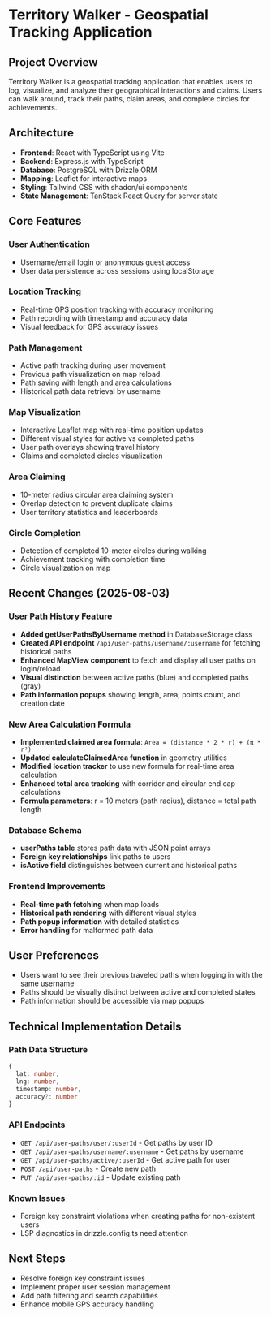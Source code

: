 # Territory Walker - Geospatial Tracking Application

## Project Overview
Territory Walker is a geospatial tracking application that enables users to log, visualize, and analyze their geographical interactions and claims. Users can walk around, track their paths, claim areas, and complete circles for achievements.

## Architecture
- **Frontend**: React with TypeScript using Vite
- **Backend**: Express.js with TypeScript
- **Database**: PostgreSQL with Drizzle ORM
- **Mapping**: Leaflet for interactive maps
- **Styling**: Tailwind CSS with shadcn/ui components
- **State Management**: TanStack React Query for server state

## Core Features

### User Authentication
- Username/email login or anonymous guest access
- User data persistence across sessions using localStorage

### Location Tracking
- Real-time GPS position tracking with accuracy monitoring
- Path recording with timestamp and accuracy data
- Visual feedback for GPS accuracy issues

### Path Management
- Active path tracking during user movement
- Previous path visualization on map reload
- Path saving with length and area calculations
- Historical path data retrieval by username

### Map Visualization
- Interactive Leaflet map with real-time position updates
- Different visual styles for active vs completed paths
- User path overlays showing travel history
- Claims and completed circles visualization

### Area Claiming
- 10-meter radius circular area claiming system
- Overlap detection to prevent duplicate claims
- User territory statistics and leaderboards

### Circle Completion
- Detection of completed 10-meter circles during walking
- Achievement tracking with completion time
- Circle visualization on map

## Recent Changes (2025-08-03)

### User Path History Feature
- **Added getUserPathsByUsername method** in DatabaseStorage class
- **Created API endpoint** `/api/user-paths/username/:username` for fetching historical paths
- **Enhanced MapView component** to fetch and display all user paths on login/reload
- **Visual distinction** between active paths (blue) and completed paths (gray)
- **Path information popups** showing length, area, points count, and creation date

### New Area Calculation Formula
- **Implemented claimed area formula**: `Area = (distance * 2 * r) + (π * r²)`
- **Updated calculateClaimedArea function** in geometry utilities
- **Modified location tracker** to use new formula for real-time area calculation
- **Enhanced total area tracking** with corridor and circular end cap calculations
- **Formula parameters**: r = 10 meters (path radius), distance = total path length

### Database Schema
- **userPaths table** stores path data with JSON point arrays
- **Foreign key relationships** link paths to users
- **isActive field** distinguishes between current and historical paths

### Frontend Improvements
- **Real-time path fetching** when map loads
- **Historical path rendering** with different visual styles
- **Path popup information** with detailed statistics
- **Error handling** for malformed path data

## User Preferences
- Users want to see their previous traveled paths when logging in with the same username
- Paths should be visually distinct between active and completed states
- Path information should be accessible via map popups

## Technical Implementation Details

### Path Data Structure
```typescript
{
  lat: number,
  lng: number, 
  timestamp: number,
  accuracy?: number
}
```

### API Endpoints
- `GET /api/user-paths/user/:userId` - Get paths by user ID
- `GET /api/user-paths/username/:username` - Get paths by username
- `GET /api/user-paths/active/:userId` - Get active path for user
- `POST /api/user-paths` - Create new path
- `PUT /api/user-paths/:id` - Update existing path

### Known Issues
- Foreign key constraint violations when creating paths for non-existent users
- LSP diagnostics in drizzle.config.ts need attention

## Next Steps
- Resolve foreign key constraint issues
- Implement proper user session management
- Add path filtering and search capabilities
- Enhance mobile GPS accuracy handling